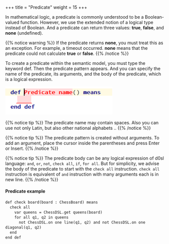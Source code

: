 +++
title = "Predicate"
weight = 15
+++

In mathematical logic, a predicate is commonly understood to be a Boolean-valued function. However, we use the extended notion of a logical type instead of Boolean. And a predicate can return three values: **true**, **false**, and **none** (undefined).

{{% notice warning %}}
If the predicate returns **none**, you must treat this as an exception. For example, a timeout occurred. **none** means that the predicate could not calculate **true** or **false**.
{{% /notice %}}

To create a predicate within the semantic model, you must type the keyword def. Then the predicate pattern appears. And you can specify the name of the predicate, its arguments, and the body of the predicate, which is a logical expression.

![def](def.png)

{{% notice tip %}}
The predicate name may contain spaces. Also you can use not only Latin, but also other national alphabets ..
{{% /notice %}}

{{% notice tip %}}
The predicate pattern is created without arguments. To add an argument, place the cursor inside the parentheses and press Enter or Insert.
{{% /notice %}}

{{% notice tip %}}
The predicate body can be any logical expression of d0sl language: `and`, `or`, `not`, `check all`, `if`, `for all`.
But for simplicity, we advise the body of the predicate to start with the `check all` instruction. `check all` instruction is equivalent of `and` instruction with many arguments each is in new line.
{{% /notice %}}

#### Predicate example

```
def check board(board : ChessBoard) means 
  check all 
    var queens = ChessDSL.get queens(board) 
    for all q1, q2 in queens 
      not ChessDSL.on one line(q1, q2) and not ChessDSL.on one diagonal(q1, q2) 
  end 
end def
```